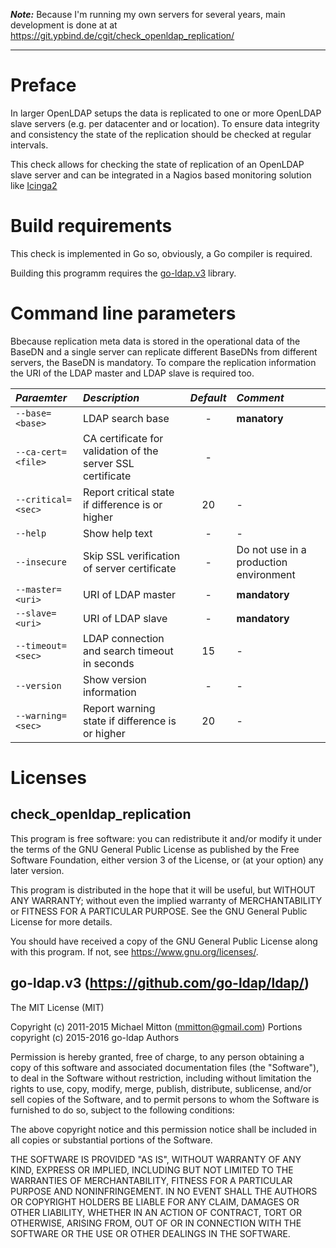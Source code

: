 **_Note:_** Because I'm running my own servers for several years, main development is done at at https://git.ypbind.de/cgit/check_openldap_replication/

----

# Preface
In larger OpenLDAP setups the data is replicated to one or more OpenLDAP slave servers (e.g. per datacenter and or location).
To ensure data integrity and consistency the state of the replication should be checked at regular intervals.

This check allows for checking the state of replication of an OpenLDAP slave server and can be integrated
in a Nagios based monitoring solution like [Icinga2](https://icinga.com/products/)

# Build requirements
This check is implemented in Go so, obviously, a Go compiler is required.

Building this programm requires the [go-ldap.v3](https://github.com/go-ldap/ldap/) library.

# Command line parameters
Bbecause replication meta data is stored in the operational data of the BaseDN and a single server can replicate different BaseDNs from different servers, the BaseDN is mandatory. To compare the replication information the URI of the LDAP master and LDAP slave is required too.

| *Paraemter* | *Description* | *Default* | *Comment* |
|:------------|:--------------|:---------:|:----------|
| `--base=<base>` | LDAP search base | - | **manatory** |
| `--ca-cert=<file>` | CA certificate for validation of the server SSL certificate | - |
| `--critical=<sec>` | Report critical state if difference is <sec> or higher | 20 | - |
| `--help` | Show help text | - | - |
| `--insecure` | Skip SSL verification of server certificate | - | Do not use in a production environment |
| `--master=<uri>` | URI of LDAP master | - | **mandatory** |
| `--slave=<uri>` | URI of LDAP slave | - | **mandatory** |
| `--timeout=<sec>` | LDAP connection and search timeout in seconds | 15 | - |
| `--version` | Show version information | - | - |
| `--warning=<sec>` | Report warning state if difference is <sec> or higher | 20 | - |

# Licenses
## check_openldap_replication
This program is free software: you can redistribute it and/or modify
it under the terms of the GNU General Public License as published by
the Free Software Foundation, either version 3 of the License, or
(at your option) any later version.

This program is distributed in the hope that it will be useful,
but WITHOUT ANY WARRANTY; without even the implied warranty of
MERCHANTABILITY or FITNESS FOR A PARTICULAR PURPOSE.  See the
GNU General Public License for more details.

You should have received a copy of the GNU General Public License
along with this program.  If not, see <https://www.gnu.org/licenses/>.

## go-ldap.v3 (https://github.com/go-ldap/ldap/)
The MIT License (MIT)

Copyright (c) 2011-2015 Michael Mitton (mmitton@gmail.com)
Portions copyright (c) 2015-2016 go-ldap Authors

Permission is hereby granted, free of charge, to any person obtaining a copy
of this software and associated documentation files (the "Software"), to deal
in the Software without restriction, including without limitation the rights
to use, copy, modify, merge, publish, distribute, sublicense, and/or sell
copies of the Software, and to permit persons to whom the Software is
furnished to do so, subject to the following conditions:

The above copyright notice and this permission notice shall be included in all
copies or substantial portions of the Software.

THE SOFTWARE IS PROVIDED "AS IS", WITHOUT WARRANTY OF ANY KIND, EXPRESS OR
IMPLIED, INCLUDING BUT NOT LIMITED TO THE WARRANTIES OF MERCHANTABILITY,
FITNESS FOR A PARTICULAR PURPOSE AND NONINFRINGEMENT. IN NO EVENT SHALL THE
AUTHORS OR COPYRIGHT HOLDERS BE LIABLE FOR ANY CLAIM, DAMAGES OR OTHER
LIABILITY, WHETHER IN AN ACTION OF CONTRACT, TORT OR OTHERWISE, ARISING FROM,
OUT OF OR IN CONNECTION WITH THE SOFTWARE OR THE USE OR OTHER DEALINGS IN THE
SOFTWARE.

